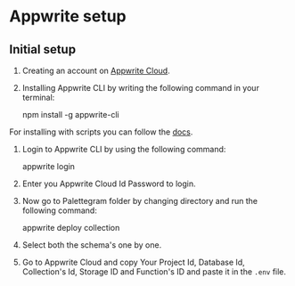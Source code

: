 
# Appwrite setup

  

## Initial setup

 1. Creating an account on [Appwrite Cloud](https://cloud.appwrite.io/).
 2. Installing Appwrite CLI by writing the following command in your terminal:

    npm install -g appwrite-cli

For installing with scripts you can follow the [docs](https://appwrite.io/docs/command-line).

 1. Login to Appwrite CLI by using the following command:
 

    appwrite login

 2. Enter you Appwrite Cloud Id Password to login.
 3. Now go to Palettegram folder by changing directory and run the following command:
 

    appwrite deploy collection

 4. Select both the schema's one by one.
 5. Go to Appwrite Cloud and copy Your Project Id, Database Id, Collection's Id, Storage ID and Function's ID and paste it in the `.env` file.
